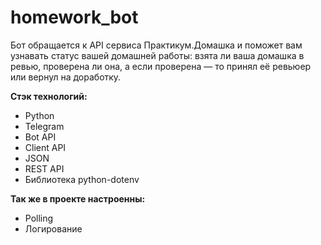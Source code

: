 # homework_bot

Бот обращается к API сервиса Практикум.Домашка и поможет вам узнавать статус вашей домашней работы: взята ли ваша домашка в ревью, проверена ли она, а если проверена — то принял её ревьюер или вернул на доработку.

**Стэк технологий:**
+ Python
+ Telegram
+ Bot API
+ Client API
+ JSON 
+ REST API
+ Библиотека python-dotenv

**Так же в проекте настроенны:**
+ Polling
+ Логирование
